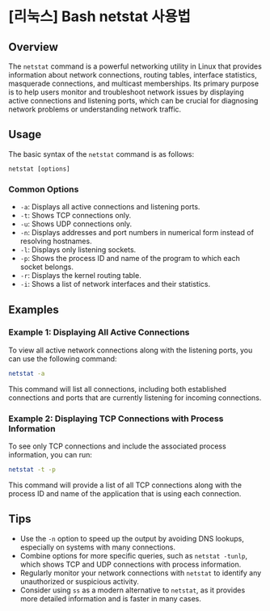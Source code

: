 # [리눅스] Bash netstat 사용법

## Overview
The `netstat` command is a powerful networking utility in Linux that provides information about network connections, routing tables, interface statistics, masquerade connections, and multicast memberships. Its primary purpose is to help users monitor and troubleshoot network issues by displaying active connections and listening ports, which can be crucial for diagnosing network problems or understanding network traffic.

## Usage
The basic syntax of the `netstat` command is as follows:

```
netstat [options]
```

### Common Options
- `-a`: Displays all active connections and listening ports.
- `-t`: Shows TCP connections only.
- `-u`: Shows UDP connections only.
- `-n`: Displays addresses and port numbers in numerical form instead of resolving hostnames.
- `-l`: Displays only listening sockets.
- `-p`: Shows the process ID and name of the program to which each socket belongs.
- `-r`: Displays the kernel routing table.
- `-i`: Shows a list of network interfaces and their statistics.

## Examples
### Example 1: Displaying All Active Connections
To view all active network connections along with the listening ports, you can use the following command:

```bash
netstat -a
```

This command will list all connections, including both established connections and ports that are currently listening for incoming connections.

### Example 2: Displaying TCP Connections with Process Information
To see only TCP connections and include the associated process information, you can run:

```bash
netstat -t -p
```

This command will provide a list of all TCP connections along with the process ID and name of the application that is using each connection.

## Tips
- Use the `-n` option to speed up the output by avoiding DNS lookups, especially on systems with many connections.
- Combine options for more specific queries, such as `netstat -tunlp`, which shows TCP and UDP connections with process information.
- Regularly monitor your network connections with `netstat` to identify any unauthorized or suspicious activity.
- Consider using `ss` as a modern alternative to `netstat`, as it provides more detailed information and is faster in many cases.